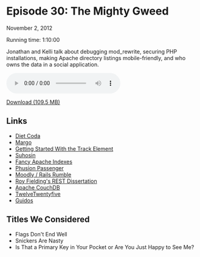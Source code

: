 Episode 30: The Mighty Gweed
====
November 2, 2012

Running time: 1:10:00

Jonathan and Kelli talk about debugging mod_rewrite, securing PHP installations, making Apache directory listings mobile-friendly, and who owns the data in a social application. 

<audio preload="auto" controls>
	<source src="https://s3.amazonaws.com/nitch/Episode_30_The_Mighty_Gweed.mp3" type="audio/mpeg" />
	<source src="https://s3.amazonaws.com/nitch/Episode_30_The_Mighty_Gweed.ogg" type="audio/ogg" />
</audio>

[Download (109.5 MB)](https://s3.amazonaws.com/nitch/Episode_30_The_Mighty_Gweed.mp3 "Episode 30: The Mighty Gweed")

## Links

* [Diet Coda](http://panic.com/dietcoda/ "Diet Coda")
* [Margo](https://github.com/jonathanstark/margo "Margo - Blogging with PHP and static Markdown files")
* [Getting Started With the Track Element](http://www.html5rocks.com/en/tutorials/track/basics/ "Getting Started With the Track Element - HTML5 Rocks")
* [Suhosin](http://www.hardened-php.net/suhosin)
* [Fancy Apache Indexes](http://jonathanstark.com/blog/fancy-apache-indexes)
* [Phusion Passenger](http://en.wikipedia.org/wiki/Phusion_Passenger)
* [Moodly / Rails Rumble](http://railsrumble.com/entries/19-moodly "2012 Rails Rumble")
* [Roy Fielding's REST Dissertation](http://www.ics.uci.edu/~fielding/pubs/dissertation/rest_arch_style.htm "Fielding Dissertation: CHAPTER 5: Representational State Transfer (REST)")
* [Apache CouchDB](http://couchdb.apache.org/ "Apache CouchDB")
* [TwelveTwentyfive](http://twelvetwentyfive.com/ "TwelveTwentyfive :: Your Online Wish List")
* [Guidos](http://www.urbandictionary.com/define.php?term=guido)

## Titles We Considered

* Flags Don't End Well
* Snickers Are Nasty
* Is That a Primary Key in Your Pocket or Are You Just Happy to See Me?
